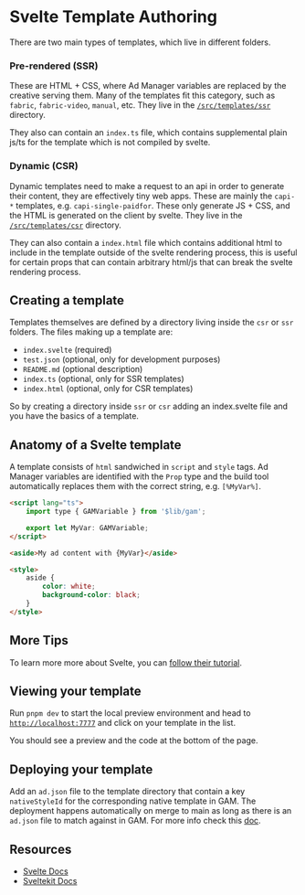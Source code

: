 # Svelte Template Authoring

There are two main types of templates, which live in different folders.

### Pre-rendered (SSR)

These are HTML + CSS, where Ad Manager variables are replaced by
the creative serving them. Many of the templates fit this category, such as `fabric`,
`fabric-video`, `manual`, etc. They live in the [`/src/templates/ssr`](/src/templates/ssr) directory.

They also can contain an `index.ts` file, which contains supplemental plain js/ts for the template which is not compiled by svelte.

### Dynamic (CSR)

Dynamic templates need to make a request to an api in order to generate their
content, they are effectively tiny web apps. These are mainly the `capi-*` templates, e.g. `capi-single-paidfor`.
These only generate JS + CSS, and the HTML is generated on the client by svelte.
They live in the [`/src/templates/csr`](/src/templates/csr) directory.

They can also contain a `index.html` file which contains additional html to include in the template outside of the svelte rendering process, this is useful for certain props that can contain arbitrary html/js that can break the svelte rendering process.

## Creating a template

Templates themselves are defined by a directory living inside the `csr` or `ssr`
folders. The files making up a template are:

- `index.svelte` (required)
- `test.json` (optional, only for development purposes)
- `README.md` (optional description)
- `index.ts` (optional, only for SSR templates)
- `index.html` (optional, only for CSR templates)

So by creating a directory inside `ssr` or `csr` adding an index.svelte file and you have the basics of a template.

## Anatomy of a Svelte template

A template consists of `html` sandwiched in `script` and `style` tags.
Ad Manager variables are identified with the `Prop` type and the build tool automatically
replaces them with the correct string, e.g. `[%MyVar%]`.

```html
<script lang="ts">
	import type { GAMVariable } from '$lib/gam';

	export let MyVar: GAMVariable;
</script>

<aside>My ad content with {MyVar}</aside>

<style>
	aside {
		color: white;
		background-color: black;
	}
</style>
```

## More Tips

To learn more more about Svelte, you can [follow their tutorial](https://svelte.dev/tutorial/basics).

## Viewing your template

Run `pnpm dev` to start the local preview environment and head to [`http://localhost:7777`](http://localhost:7777) and click on your template in the list.

You should see a preview and the code at the bottom of the page.

## Deploying your template

Add an `ad.json` file to the template directory that contain a key `nativeStyleId` for the corresponding native template in GAM. The deployment happens automatically on merge to main as long as there is an `ad.json` file to match against in GAM. For more info check this [doc](https://github.com/guardian/commercial-templates/tree/main/scripts/deploy).

## Resources

- [Svelte Docs](https://svelte.dev/docs)
- [Sveltekit Docs](https://kit.svelte.dev/docs/introduction)
